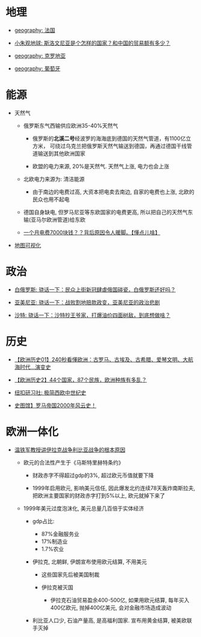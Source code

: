 # 地理

- [geography: 法国](https://www.bilibili.com/video/BV1dZ4y1K7Ub?from=search&seid=16529530278620217675)

- [小朱观地球: 斯洛文尼亚是个怎样的国家？和中国的贸易额有多少？](https://www.bilibili.com/video/BV1CL4y147cU?from=search&seid=14370086954741133777)

- [geography: 克罗地亚](https://www.bilibili.com/video/BV14h411R7dV?from=search&seid=14370086954741133777)

- [geography: 葡萄牙](https://www.bilibili.com/video/BV1sK411A7rR?from=search&seid=10864989347011604539&spm_id_from=333.337.0.0)

# 能源

- 天然气

    - 俄罗斯东气西输供应欧洲35-40%天然气

        - 俄罗斯的**北溪二号**经波罗的海海底到德国的天然气管道，有1100亿立方米， 可绕过乌克兰把俄罗斯天然气输送到德国，再通过德国干线管道输送到其他欧洲国家

        - 欧盟的电力来源, 20%是天然气. 天然气上涨, 电力也会上涨

    - 北欧电力来源为: 清洁能源

        - 由于南边的电费过高, 大资本把电卖去南边, 自家的电费也上涨, 北欧的民众也用不起电

    - 德国自身缺电, 但罗马尼亚等东欧国家的电费更高, 所以把自己的天然气东输(亚马尔欧洲管道)给东欧

    - [一个月电费7000块钱？？背后原因令人暖脚。【懂点儿啥】](https://www.bilibili.com/video/BV17S4y1777D?spm_id_from=333.851.b_7265636f6d6d656e64.1)

- [地图可视化](https://www.europe-geology.eu/mineral-resources/mineral-resources-map/)

# 政治

- [白俄罗斯: 骁话一下：民众上街新冠肆虐俄国碰瓷，白俄罗斯还好吗？](https://www.bilibili.com/video/BV1e541187dB?from=search&seid=9185679677533350374&spm_id_from=333.337.0.0)

- [亚美尼亚: 骁话一下：战败割地赔款政变，亚美尼亚的政治悲剧](https://www.bilibili.com/video/BV1qK4y1Z7SU?from=search&seid=4459748161674375966&spm_id_from=333.337.0.0)

- [沙特: 骁话一下：沙特抄王爷家，打爆油价四面树敌，到底想做啥？](https://www.bilibili.com/video/BV1sE411V7Zw/?spm_id_from=333.788.recommend_more_video.-1)

# 历史

- [【欧洲历史01】240秒看懂欧洲：古罗马、古埃及、古希腊、爱琴文明、大航海时代…演变史](https://www.bilibili.com/video/BV1zg411u7Zp?spm_id_from=333.999.0.0)

- [【欧洲历史2】44个国家，87个民族，欧洲种族有多乱？](https://www.bilibili.com/video/BV12w411d7qs?from=search&seid=8028151707732614489)

- [纽扣研习社: 极简西欧中世纪史](https://www.bilibili.com/video/BV1JQ4y1U7Ym)

- [史图馆】罗马帝国2000年风云史！](https://www.bilibili.com/video/BV1fx411C7JL/?spm_id_from=333.788.recommend_more_video.-1)

# 欧洲一体化

- [温铁军教授讲伊拉克战争利比亚战争的根本原因](https://www.bilibili.com/video/BV1d3411h71M?from=search&seid=13739708477033157907&spm_id_from=333.337.0.0)

    - 欧元的合法性产生于《马斯特里赫特条约》

        - 财政赤字不得超过gdp的3%, 超过欧元币值就要下降

        - 1999年启用欧元, 影响美元信任, 因此爆发北约连续78天轰炸南斯拉夫, 把欧洲主要国家的财政赤字打到5%以上, 欧元就掉下来了

    - 1999年美元过度泡沫化, 美元总量几百倍于实体经济

        - gdp占比:
            - 87%金融服务业
            - 17%制造业
            - 1.7%农业

        - 伊拉克, 北朝鲜, 伊朗宣布使用欧元结算, 不用美元

            - 这些国家先后被美国制裁

            - 伊拉克被灭国

                - 伊拉克石油贸易盈余400-500亿, 如果用欧元结算, 每年买入400亿欧元, 抛掉400亿美元, 会对金融市场造成波动

        - 利比亚人口少, 石油产量高, 是高福利国家. 宣布用黄金结算, 被美欧联手灭掉
